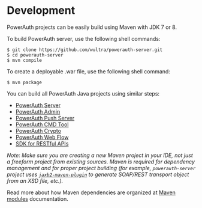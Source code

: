 # Development

PowerAuth projects can be easily build using Maven with JDK 7 or 8.

To build PowerAuth server, use the following shell commands:

```shell
$ git clone https://github.com/wultra/powerauth-server.git
$ cd powerauth-server
$ mvn compile
```

To create a deployable .war file, use the following shell command:

```shell
$ mvn package
```

You can build all PowerAuth Java projects using similar steps:
- [PowerAuth Server](https://github.com/wultra/powerauth-server)
- [PowerAuth Admin](https://github.com/wultra/powerauth-admin)
- [PowerAuth Push Server](https://github.com/wultra/powerauth-push-server)
- [PowerAuth CMD Tool](https://github.com/wultra/powerauth-cmd-tool)
- [PowerAuth Crypto](Home.md)
- [PowerAuth Web Flow](https://github.com/wultra/powerauth-webflow)
- [SDK for RESTful APIs](https://github.com/wultra/powerauth-restful-integration)

_Note: Make sure you are creating a new Maven project in your IDE, not just a freeform project from existing sources. Maven is required for dependency management and for proper project building (for example, `powerauth-server` project uses [`jaxb2-maven-plugin`](http://www.mojohaus.org/jaxb2-maven-plugin/Documentation/v2.2/) to generate SOAP/REST transport object from an XSD file, etc.)._

Read more about how Maven dependencies are organized at [Maven modules](./Maven-Modules.md) documentation.
